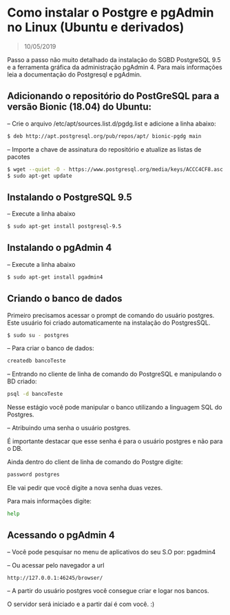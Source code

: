 # Como instalar o Postgre e pgAdmin no Linux (Ubuntu e derivados)

> 10/05/2019

Passo a passo não muito detalhado da instalação do SGBD PostgreSQL 9.5 e a ferramenta gráfica da administração pgAdmin 4. Para mais informações leia a documentação do Postgresql e pgAdmin.

## Adicionando o repositório do PostGreSQL para a versão Bionic (18.04) do Ubuntu:

– Crie o arquivo /etc/apt/sources.list.d/pgdg.list e adicione a linha abaixo:

```bash
$ deb http://apt.postgresql.org/pub/repos/apt/ bionic-pgdg main
```

– Importe a chave de assinatura do repositório e atualize as listas de pacotes

```bash
$ wget --quiet -O - https://www.postgresql.org/media/keys/ACCC4CF8.asc | sudo apt-key add -
$ sudo apt-get update
```

## Instalando o PostgreSQL 9.5

– Execute a linha abaixo

```bash
$ sudo apt-get install postgresql-9.5
```

## Instalando o pgAdmin 4

– Execute a linha abaixo

```bash
$ sudo apt-get install pgadmin4
```

## Criando o banco de dados

Primeiro precisamos acessar o prompt de comando do usuário postgres. Este usuário foi criado automaticamente na instalação do PostgresSQL.

```bash
$ sudo su - postgres
```

– Para criar o banco de dados:

```bash
createdb bancoTeste
```

– Entrando no cliente de linha de comando do PostgreSQL e manipulando o BD criado:

```bash
psql -d bancoTeste
```

Nesse estágio você pode manipular o banco utilizando a linguagem SQL do Postgres.

– Atribuindo uma senha o usuário postgres.

É importante destacar que esse senha é para o usuário postgres e não para o DB.

Ainda dentro do client de linha de comando do Postgre digite:

```bash
password postgres
```

Ele vai pedir que você digite a nova senha duas vezes.

Para mais informações digite:

```bash
help
```

## Acessando o pgAdmin 4

– Você pode pesquisar no menu de aplicativos do seu S.O por: pgadmin4

– Ou acessar pelo navegador a url

```link
http://127.0.0.1:46245/browser/
```

– A partir do usuário postgres você consegue criar e logar nos bancos.

O servidor será iniciado e a partir daí é com você. :)
